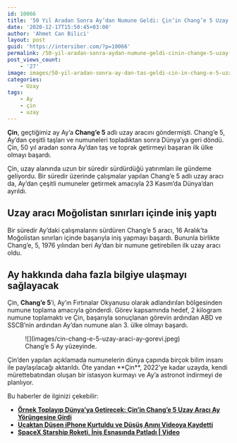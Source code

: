 ```yaml
---
id: 10066
title: '50 Yıl Aradan Sonra Ay’dan Numune Geldi: Çin’in Chang’e 5 Uzay Aracı Dünya’ya Döndü'
date: '2020-12-17T15:50:45+03:00'
author: 'Ahmet Can Bilici'
layout: post
guid: 'https://intersiber.com/?p=10066'
permalink: /50-yil-aradan-sonra-aydan-numune-geldi-cinin-change-5-uzay-araci-dunyaya-dondu/
post_views_count:
    - '27'
image: images/50-yil-aradan-sonra-ay-dan-tas-geldi-cin-in-chang-e-5-uzay-araci-dunya-ya-dondu.png
categories:
    - Uzay
tags:
    - Ay
    - çin
    - uzay
---
```


**Çin**, geçtiğimiz ay Ay’a **Chang’e 5** adlı uzay aracını göndermişti. Chang’e 5, Ay’dan çeşitli taşları ve numuneleri topladıktan sonra Dünya’ya geri döndü. Çin, 50 yıl aradan sonra Ay’dan taş ve toprak getirmeyi başaran ilk ülke olmayı başardı.

Çin, uzay alanında uzun bir süredir sürdürdüğü yatırımları ile gündeme geliyordu. Bir süredir üzerinde çalışmalar yapılan Chang’e 5 adlı uzay aracı da, Ay’dan çeşitli numuneler getirmek amacıyla 23 Kasım’da Dünya’dan ayrıldı.

## Uzay aracı Moğolistan sınırları içinde iniş yaptı

Bir süredir Ay’daki çalışmalarını sürdüren Chang’e 5 aracı, 16 Aralık’ta Moğolistan sınırları içinde başarıyla iniş yapmayı başardı. Bununla birlikte Chang’e, 5, 1976 yılından beri Ay’dan bir numune getirebilen ilk uzay aracı oldu.

## Ay hakkında daha fazla bilgiye ulaşmayı sağlayacak

Çin, **Chang’e 5**’i, Ay’ın Fırtınalar Okyanusu olarak adlandırılan bölgesinden numune toplama amacıyla gönderdi. Görev kapsamında hedef, 2 kilogram numune toplamaktı ve Çin, başarıyla sonuçlanan görevin ardından ABD ve SSCB’nin ardından Ay’dan numune alan 3. ülke olmayı başardı.

<figure class="wp-block-image size-large">![](images/cin-chang-e-5-uzay-araci-ay-gorevi.jpeg)<figcaption>Chang’e 5 Ay yüzeyinde.</figcaption></figure>Çin’den yapılan açıklamada numunelerin dünya çapında birçok bilim insanı ile paylaşılacağı aktarıldı. Öte yandan **Çin**, 2022’ye kadar uzayda, kendi mürettebatından oluşan bir istasyon kurmayı ve Ay’a astronot indirmeyi de planlıyor.

Bu haberler de ilginizi çekebilir:

- **[Örnek Toplayıp Dünya’ya Getirecek: Çin’in Chang’e 5 Uzay Aracı Ay Yörüngesine Girdi](https://intersiber.com/ornek-toplayip-dunyaya-getirecek-cinin-change-5-uzay-araci-ay-yorungesine-girdi/)**
- **[Uçaktan Düşen iPhone Kurtuldu ve Düşüş Anını Videoya Kaydetti](https://intersiber.com/ucaktan-dusen-iphone-kurtuldu-ve-dusus-anini-videoya-kaydetti/)**
- **[SpaceX Starship Roketi, İniş Esnasında Patladı | Video](https://intersiber.com/spacex-starship-roketi-inis-esnasinda-patladi-video/)**